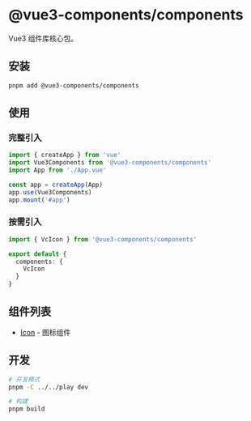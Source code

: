 # @vue3-components/components

Vue3 组件库核心包。

## 安装

```bash
pnpm add @vue3-components/components
```

## 使用

### 完整引入

```typescript
import { createApp } from 'vue'
import Vue3Components from '@vue3-components/components'
import App from './App.vue'

const app = createApp(App)
app.use(Vue3Components)
app.mount('#app')
```

### 按需引入

```typescript
import { VcIcon } from '@vue3-components/components'

export default {
  components: {
    VcIcon
  }
}
```

## 组件列表

- [Icon](./src/icon/README.md) - 图标组件

## 开发

```bash
# 开发模式
pnpm -C ../../play dev

# 构建
pnpm build
```

